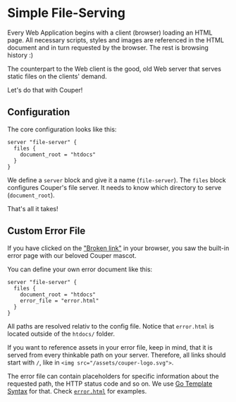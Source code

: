 # Simple File-Serving

Every Web Application begins with a client (browser) loading an HTML
page. All necessary scripts, styles and images are referenced in the HTML document and in turn requested by the browser. The rest is browsing history :)

The counterpart to the Web client is the good, old Web server that serves static files on the clients' demand.

Let's do that with Couper!


## Configuration

The core configuration looks like this:

```hcl
server "file-server" {
  files {
    document_root = "htdocs"
  }
}
```

We define a `server` block and give it a name (`file-server`). The
`files` block configures Couper's file server. It needs to know which directory to serve (`document_root`).

That's all it takes!

## Custom Error File

If you have clicked on the ["Broken
link"](http://localhost:8080/brokenlink) in your browser, you saw the
built-in error page with our beloved Couper mascot.

You can define your own error document like this:


```hcl
server "file-server" {
  files {
    document_root = "htdocs"
    error_file = "error.html"
  }
}
```

All paths are resolved relativ to the config file. Notice that `error.html` is located outside of the `htdocs/` folder.

If you want to reference assets in your error file, keep in mind, that it is served from every thinkable path on your server. Therefore, all links should start with `/`, like in `<img src="/assets/couper-logo.svg">`.

The error file can contain placeholders for specific information about
the requested path, the HTTP status code and so on. We use [Go Template Syntax](https://golang.org/pkg/text/template/) for that. Check [`error.html`](error.html) for examples.
